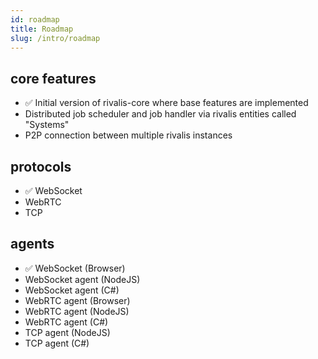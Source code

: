```yaml
---
id: roadmap
title: Roadmap
slug: /intro/roadmap
---
```


## core features
- :white_check_mark: Initial version of rivalis-core where base features are implemented
- Distributed job scheduler and job handler via rivalis entities called "Systems"
- P2P connection between multiple rivalis instances

## protocols
- :white_check_mark: WebSocket
- WebRTC
- TCP

## agents
- :white_check_mark: WebSocket (Browser)
- WebSocket agent (NodeJS)
- WebSocket agent (C#)
- WebRTC agent (Browser)
- WebRTC agent (NodeJS)
- WebRTC agent (C#)
- TCP agent (NodeJS)
- TCP agent (C#)